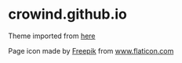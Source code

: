 # crowind.github.io

Theme imported from [here](https://github.com/sproogen/modern-resume-theme)

Page icon made by <a href="https://www.freepik.com" title="Freepik">Freepik</a> from <a href="https://www.flaticon.com/" title="Flaticon">www.flaticon.com</a>
